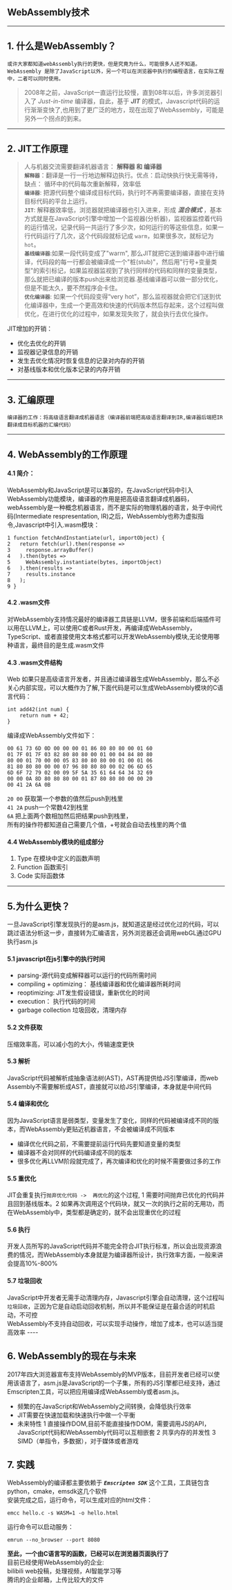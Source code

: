 ## WebAssembly技术
-----
## 1. 什么是WebAssembly？  

    或许大家都知道webAssembly执行的更快，但是究竟为什么，可能很多人还不知道。   
    WebAssembly 是除了JavaScript以外，另一个可以在浏览器中执行的编程语言，在实际工程中，二者可以同时使用。  
> 2008年之前，JavaScript一直运行比较慢，直到08年以后，许多浏览器引入了 *Just-in-time* 编译器，自此，基于 ***JIT*** 的模式，Javascript代码的运行渐渐变快了,也用到了更广泛的地方，现在出现了WebAssembly，可能是另外一个拐点的到来。 
----- 
    
## 2. JIT工作原理  
> 人与机器交流需要翻译机器语言： **解释器 和 编译器**  
**`解释器`**：翻译是一行一行地边解释边执行。优点：启动快执行快无需等待，缺点： 循环中的代码每次重新解释，效率低  
**`编译器`**: 把源代码整个编译成目标代码，执行时不再需要编译器，直接在支持目标代码的平台上运行。  
**`JIT`**: 解释器效率低，浏览器就把编译器也引入进来，形成 ***混合模式*** ，基本方式就是在JavaScript引擎中增加一个监视器(分析器)，监视器监控着代码的运行情况，记录代码一共运行了多少次，如何运行的等这些信息，如果一行代码运行了几次，这个代码段就标记成 `warm`，如果很多次，就标记为`hot`。  
**`基线编译器`**:如果一段代码变成了"warm", 那么JIT就把它送到编译器中进行编译，代码段的每一行都会被编译成一个"桩(stub)"，然后用"行号+变量类型"的索引标记，如果监视器监视到了执行同样的代码和同样的变量类型，那么就把已编译的版本push出来给浏览器.基线编译器可以做一部分优化，但是不能太久，要不然程序会卡住。  
**`优化编译器`**: 如果一个代码段变得“very hot”，那么监视器就会把它们送到优化编译器中，生成一个更高效和快速的代码版本然后存起来，这个过程叫做优化，在进行优化的过程中，如果发现失败了，就会执行去优化操作。  

JIT增加的开销：  
 * 优化去优化的开销  
 * 监视器记录信息的开销  
 * 发生去优化情况时恢复信息的记录对内存的开销  
 * 对基线版本和优化版本记录的内存开销 
-----

## 3. 汇编原理 
    编译器的工作：将高级语言翻译成机器语言（编译器前端把高级语言翻译到IR,编译器后端把IR翻译成目标机器的汇编代码）
-----  

## 4.  WebAssembly的工作原理  
 #### 4.1  简介： 
 WebAssembly和JavaScript是可以兼容的，在JavaScript代码中引入WebAssembly功能模块，编译器的作用是把高级语言翻译成机器码，webAssembly是一种概念机器语言，而不是实际的物理机器的语言，处于中间代码(Intermediate respresentation, IR)之后，WebAssembly也称为虚拟指令,Javascript中引入.wasm模块：
 ```
1 function fetchAndInstantiate(url, importObject) {
2   return fetch(url).then(response =>
3     response.arrayBuffer()
4   ).then(bytes =>
5     WebAssembly.instantiate(bytes, importObject)
6   ).then(results =>
7     results.instance
8   );
9 }

 ```  
 #### 4.2 .wasm文件   
对WebAssembly支持情况最好的编译器工具链是LLVM，很多前端和后端插件可以用在LLVM上，可以使用C或者Rust开发，再编译成WebAssembly，TypeScript、或者直接使用文本格式都可以开发WebAssembly模块,无论使用哪种语言，最终目的是生成.wasm文件
#### 4.3 .wasm文件结构 
Web 
如果只是高级语言开发者，并且通过编译器生成WebAssembly，那么不必关心内部实现，可以大概作为了解,下面代码是可以生成WebAssembly模块的C语言代码： 

```
int add42(int num) {
    return num + 42;
}
```
编译成WebAssembly文件如下：
```
00 61 73 6D 0D 00 00 00 01 86 80 80 80 00 01 60
01 7F 01 7F 03 82 80 80 80 00 01 00 04 84 80 80
80 00 01 70 00 00 05 83 80 80 80 00 01 00 01 06
81 80 80 80 00 00 07 96 80 80 80 00 02 06 6D 65
6D 6F 72 79 02 00 09 5F 5A 35 61 64 64 34 32 69
00 00 0A 8D 80 80 80 00 01 87 80 80 80 00 00 20
00 41 2A 6A 0B
```
`20 00`  获取第一个参数的值然后push到栈里  
`41 2A`  push一个常数42到栈里  
`6A`  把上面两个数相加然后把结果push到栈里，  
所有的操作符都知道自己需要几个值，+号就会自动去栈里的两个值

#### 4.4 WebAssembly模块的组成部分  
1. Type 在模块中定义的函数声明  
2. Function 函数索引  
3. Code 实际函数体  
-----

 ## 5.为什么更快？
 一旦JavaScript引擎发现执行的是asm.js，就知道这是经过优化过的代码，可以跳过语法分析这一步，直接转为汇编语言，另外浏览器还会调用webGL通过GPU执行asm.js

#### 5.1 javascript在js引擎中的执行时间
* parsing-源代码变成解释器可以运行的代码所需时间  
* compiling + optimizing： 基线编译器和优化编译器所耗时间  
* reoptimizing: JIT发生假设错误，重新优化的时间 
* execution： 执行代码的时间 
* garbage collection 垃圾回收，清理内存

#### 5.2 文件获取 
压缩效率高，可以减小包的大小，传输速度更快

#### 5.3 解析
JavaScript代码被解析成抽象语法树(AST)，AST再提供给JS引擎编译，而web Assembly不需要解析成AST，直接就可以给JS引擎编译，本身就是中间代码

#### 5.4 编译和优化 

因为JavaScript语言是弱类型，变量发生了变化，同样的代码被编译成不同的版本，而WebAssembly更贴近机器语言，不会被编译成不同版本  
* 编译优化代码之前，不需要提前运行代码先要知道变量的类型
* 编译器不会对同样的代码编译成不同的版本
* 很多优化再LLVM阶段就完成了，再次编译和优化的时候不需要做过多的工作

#### 5.5 重优化
JIT会重复执行`抛弃优化代码 ->  再优化`的这个过程, 1 需要时间抛弃已优化的代码并且回到基线版本。2 如果再次调用这个代码块，就又一次的执行之前的无用功，而在WebAssembly中，类型都是确定的，就不会出现重优化的过程

#### 5.6 执行
开发人员所写的JavaScript代码并不能完全符合JIT执行标准，所以会出现资源浪费的情况，而WebAssembly本身就是为编译器所设计，执行效率方面，一般来讲会提高10%-800%

#### 5.7 垃圾回收
JavaScript中开发者无需手动清理内存，Javascript引擎会自动清理，这个过程叫`垃圾回收`，正因为它是自动启动回收机制，所以并不能保证是在最合适的时机启动，不可控   
WebAssembly不支持自动回收，可以实现手动操作，增加了成本，也可以适当提高效率  ----

## 6. WebAssembly的现在与未来 

2017年四大浏览器宣布支持WebAssembly的MVP版本，目前开发者已经可以使用该语言了，asm.js是JavaScript的一个子集，所有的JS引擎都已经支持，通过Emscripten工具，可以把应用编译成WebAssembly或者asm.js。  
* 频繁的在JavaScript和WebAssembly之间转换，会降低执行效率
* JIT需要在快速加载和快速执行中做一个平衡
* 未来特性 1 直接操作DOM,目前不能直接操作DOM，需要调用JS的API，JavaScript代码和WebAssembly代码可以互相嵌套 2 共享内存的并发性 3 SIMD（单指令，多数据），对于媒体或者游戏

## 7. 实践
WebAssembly的编译都主要依赖于 ***`Emscripten SDK`*** 这个工具，工具链包含python，cmake，emsdk这几个软件  
安装完成之后，运行命令，可以生成对应的html文件：  
```
emcc hello.c -s WASM=1 -o hello.html

```  
运行命令可以启动服务：
```
emrun --no_browser --port 8080 
```
**至此，一个由C语言写的函数，已经可以在浏览器页面执行了**  
目前已经使用WebAssembly的企业:   
bilibili web投稿，处理视频，AI智能学习等  
腾讯的企业邮箱，上传比较大的文件






  

